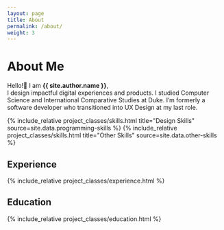 ```yaml
---
layout: page
title: About
permalink: /about/
weight: 3
---
```


# **About Me**

Hello!:wave: I am **{{ site.author.name }}**,<br>
I design impactful digital experiences and products. I studied Computer Science and International Comparative Studies at Duke. I’m formerly a software developer who transitioned into UX Design at my last role.

<div class="row">
{% include_relative project_classes/skills.html title="Design Skills" source=site.data.programming-skills %}
{% include_relative project_classes/skills.html title="Other Skills" source=site.data.other-skills %}
</div>

## Experience
<div class="row">
{% include_relative project_classes/experience.html %}
</div>

## Education
<div class="row">
{% include_relative project_classes/education.html %}
</div>